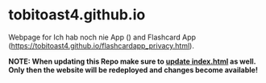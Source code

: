 # tobitoast4.github.io
Webpage for Ich hab noch nie App () and Flashcard App (https://tobitoast4.github.io/flashcardapp_privacy.html).

<strong>NOTE: When updating this Repo make sure to <ins>update index.html</ins> as well. Only then the website will be redeployed and changes become available!</strong>
